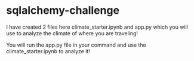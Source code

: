 # sqlalchemy-challenge

I have created 2 files here climate_starter.ipynb and app.py which you will use to analyze the climate of where you are traveling! 

You will run the app.py file in your command and use the climate_starter.ipynb to analyze it! 
